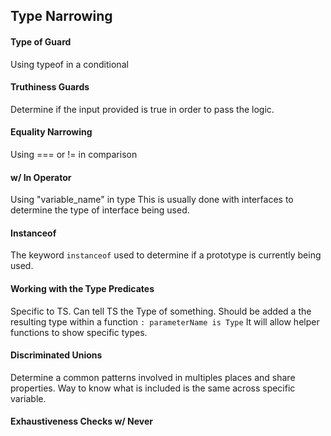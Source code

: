 ## Type Narrowing

#### Type of Guard 
Using typeof in a conditional

#### Truthiness Guards 
Determine if the input provided is true in order to pass the logic. 

#### Equality Narrowing 
Using === or != in comparison 

#### w/ In Operator
Using "variable_name" in type
This is usually done with interfaces to determine the type of interface being used. 

#### Instanceof 
The keyword `instanceof` used to determine if a prototype is currently being used. 

#### Working with the Type Predicates 
Specific to TS. Can tell TS the Type of something. 
Should be added a the resulting type within a function  `: parameterName is Type` It will allow helper functions to show specific types. 

#### Discriminated Unions
Determine a common patterns involved in multiples places and share properties. 
Way to know what is included is the same across specific variable.  

#### Exhaustiveness Checks w/ Never